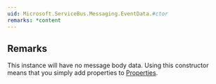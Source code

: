 ```yaml
---  
uid: Microsoft.ServiceBus.Messaging.EventData.#ctor  
remarks: *content  
---  
```

  
## Remarks  
 This instance will have no message body data. Using this constructor means that you simply add properties to [Properties](assetId:///P:Microsoft.ServiceBus.Messaging.EventData.Properties?qualifyHint=False&autoUpgrade=True).